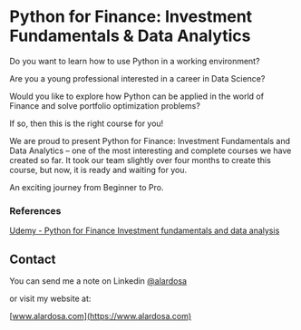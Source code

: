 # Python for Finance: Investment Fundamentals & Data Analytics

Do you want to learn how to use Python in a working environment?

Are you a young professional interested in a career in Data Science?  

Would you like to explore how Python can be applied in the world of Finance and solve portfolio optimization problems?  

If so, then this is the right course for you!  

We are proud to present Python for Finance: Investment Fundamentals and Data Analytics – one of the most interesting and complete courses we have created so far. It took our team slightly over four months to create this course, but now, it is ready and waiting for you.  

An exciting journey from Beginner to Pro.

### References
[Udemy - Python for Finance Investment fundamentals and data analysis](https://www.udemy.com/course/python-for-finance-investment-fundamentals-data-analytics/)

## Contact
You can send me a note on Linkedin [@alardosa](https://www.linkedin.com/in/alardosa/)

or visit my website at:

[www.alardosa.com](https://www.alardosa.com)
